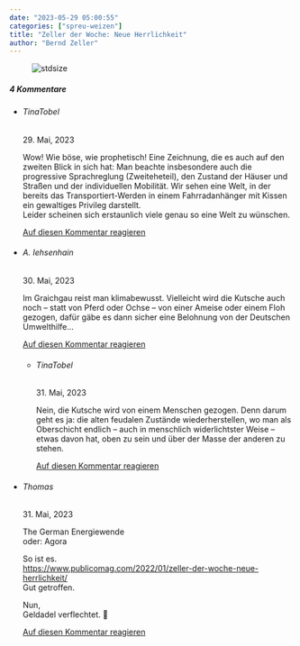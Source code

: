 ```yaml
---
date: "2023-05-29 05:00:55"
categories: ["spreu-weizen"]
title: "Zeller der Woche: Neue Herrlichkeit"
author: "Bernd Zeller"
---
```



<figure>
<img src="https://www.publicomag.com/wp-content/uploads/2023/05/Neue-Herrlichkeit.jpg" alt=stdsize>
</figure>


<!--more-->
<h5 class="comments-h">
4 Kommentare </h5>
<ul class="commentlist">
<li class="comment even thread-even depth-1 clearfix" id="li-comment-119687">
<h6 class="author">TinaTobel</h6> <span class="date">29. Mai, 2023</span>



Wow! Wie böse, wie prophetisch! Eine Zeichnung, die es auch auf den zweiten Blick in sich hat: Man beachte insbesondere auch die progressive Sprachreglung (Zweiteheteil), den Zustand der Häuser und Straßen und der individuellen Mobilität. Wir sehen eine Welt, in der bereits das Transportiert-Werden in einem Fahrradanhänger mit Kissen ein gewaltiges Privileg darstellt.<br>
Leider scheinen sich erstaunlich viele genau so eine Welt zu wünschen.

<a rel="nofollow" class="comment-reply-link" href="#comment-119687" data-commentid="119687" data-postid="17299" data-belowelement="comment-119687" data-respondelement="respond" data-replyto="Antworte auf TinaTobel" aria-label="Antworte auf TinaTobel">Auf diesen Kommentar reagieren</a> 


</li>
<li class="comment odd alt thread-odd thread-alt depth-1 clearfix" id="li-comment-119690">
<h6 class="author">A. Iehsenhain</h6> <span class="date">30. Mai, 2023</span>



Im Graichgau reist man klimabewusst. Vielleicht wird die Kutsche auch noch &#8211; statt von Pferd oder Ochse &#8211; von einer Ameise oder einem Floh gezogen, dafür gäbe es dann sicher eine Belohnung von der Deutschen Umwelthilfe&#8230;

<a rel="nofollow" class="comment-reply-link" href="#comment-119690" data-commentid="119690" data-postid="17299" data-belowelement="comment-119690" data-respondelement="respond" data-replyto="Antworte auf A. Iehsenhain" aria-label="Antworte auf A. Iehsenhain">Auf diesen Kommentar reagieren</a> 


<ul class="children">
<li class="comment even depth-2 clearfix" id="li-comment-119692">
<h6 class="author">TinaTobel</h6> <span class="date">31. Mai, 2023</span>



Nein, die Kutsche wird von einem Menschen gezogen. Denn darum geht es ja: die alten feudalen Zustände wiederherstellen, wo man als Oberschicht endlich &#8211; auch in menschlich widerlichtster Weise &#8211; etwas davon hat, oben zu sein und über der Masse der anderen zu stehen.

<a rel="nofollow" class="comment-reply-link" href="#comment-119692" data-commentid="119692" data-postid="17299" data-belowelement="comment-119692" data-respondelement="respond" data-replyto="Antworte auf TinaTobel" aria-label="Antworte auf TinaTobel">Auf diesen Kommentar reagieren</a> 


</li>
</ul>
</li>
<li class="comment odd alt thread-even depth-1 clearfix" id="li-comment-119691">
<h6 class="author">Thomas</h6> <span class="date">31. Mai, 2023</span>



The German Energiewende<br>
oder: Agora

So ist es.<br>
<a href="https://www.publicomag.com/2022/01/zeller-der-woche-neue-herrlichkeit/" rel="ugc">https://www.publicomag.com/2022/01/zeller-der-woche-neue-herrlichkeit/</a><br>
Gut getroffen.

Nun,<br>
Geldadel verflechtet. 🙂

<a rel="nofollow" class="comment-reply-link" href="#comment-119691" data-commentid="119691" data-postid="17299" data-belowelement="comment-119691" data-respondelement="respond" data-replyto="Antworte auf Thomas" aria-label="Antworte auf Thomas">Auf diesen Kommentar reagieren</a> 


</li>
</ul>
